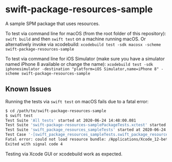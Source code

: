 # swift-package-resources-sample

A sample SPM package that uses resources.

To test via command line for macOS (from the root folder of this repository):
`swift build` and then `swift test` on a machine running macOS.
Or alternatively invoke via xcodebuild:
`xcodebuild test -sdk macosx -scheme swift-package-resources-sample`

To test via command line for iOS Simulator (make sure you have a simulator named iPhone 8 available or change the name):
`xcodebuild test -sdk iphonesimulator -destination "platform=iOS Simulator,name=iPhone 8" -scheme swift-package-resources-sample`

## Known Issues
Running the tests via `swift test` on macOS fails due to a fatal error:
```sh
$ cd /path/to/swift-package-resources-sample
$ swift test
Test Suite 'All tests' started at 2020-06-24 14:48:00.081
Test Suite 'swift-package-resources-samplePackageTests.xctest' started at 2020-06-24 14:48:00.082
Test Suite 'swift_package_resources_sampleTests' started at 2020-06-24 14:48:00.082
Test Case '-[swift_package_resources_sampleTests.swift_package_resources_sampleTests testExample]' started.
Fatal error: could not load resource bundle: /Applications/Xcode_12-beta.app/Contents/Developer/usr/bin/swift-package-resources-sample_swift-package-resources-sample.bundle: file /path/to/swift-package-resources-sample/.build/x86_64-apple-macosx/debug/swift_package_resources_sample.build/DerivedSources/resource_bundle_accessor.swift, line 7
Exited with signal code 4
```
Testing via Xcode GUI or xcodebuild work as expected.
